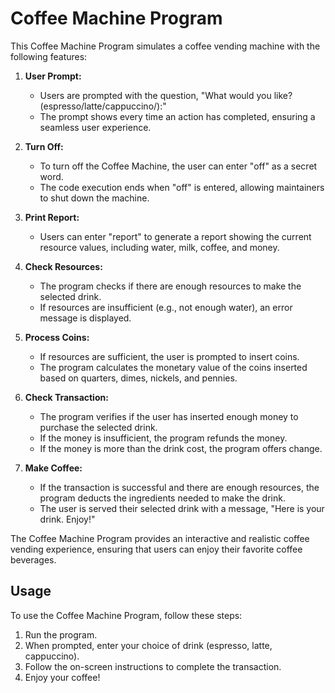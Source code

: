# Coffee Machine Program

This Coffee Machine Program simulates a coffee vending machine with the following features:

1. **User Prompt:**
   - Users are prompted with the question, "What would you like? (espresso/latte/cappuccino/):"
   - The prompt shows every time an action has completed, ensuring a seamless user experience.

2. **Turn Off:**
   - To turn off the Coffee Machine, the user can enter "off" as a secret word.
   - The code execution ends when "off" is entered, allowing maintainers to shut down the machine.

3. **Print Report:**
   - Users can enter "report" to generate a report showing the current resource values, including water, milk, coffee, and money.

4. **Check Resources:**
   - The program checks if there are enough resources to make the selected drink.
   - If resources are insufficient (e.g., not enough water), an error message is displayed.

5. **Process Coins:**
   - If resources are sufficient, the user is prompted to insert coins.
   - The program calculates the monetary value of the coins inserted based on quarters, dimes, nickels, and pennies.

6. **Check Transaction:**
   - The program verifies if the user has inserted enough money to purchase the selected drink.
   - If the money is insufficient, the program refunds the money.
   - If the money is more than the drink cost, the program offers change.

7. **Make Coffee:**
   - If the transaction is successful and there are enough resources, the program deducts the ingredients needed to make the drink.
   - The user is served their selected drink with a message, "Here is your drink. Enjoy!"

The Coffee Machine Program provides an interactive and realistic coffee vending experience, ensuring that users can enjoy their favorite coffee beverages.

## Usage

To use the Coffee Machine Program, follow these steps:

1. Run the program.
2. When prompted, enter your choice of drink (espresso, latte, cappuccino).
3. Follow the on-screen instructions to complete the transaction.
4. Enjoy your coffee!
